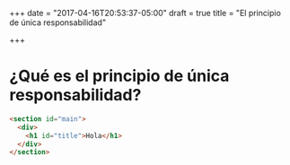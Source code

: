 +++
date = "2017-04-16T20:53:37-05:00"
draft = true
title = "El principio de única responsabilidad"

+++

# ¿Qué es el principio de única responsabilidad?

``` html
<section id="main">
  <div>
    <h1 id="title">Hola</h1>
  </div>
</section>
```

